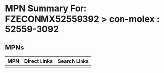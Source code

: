 



# MPN Summary For: FZECONMX52559392 > con-molex : 52559-3092

## MPNs
  

|MPN|Direct Links|Search Links|
| :--- | :--- | :--- |
||||

